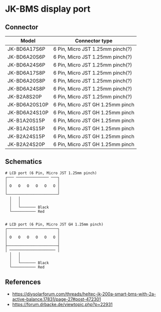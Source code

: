 # JK-BMS display port

## Connector

| Model          | Connector type                    |
| -------------- | --------------------------------- |
| JK-BD6A17S6P   | 6 Pin, Micro JST 1.25mm pinch(?)  |
| JK-BD6A20S6P   | 6 Pin, Micro JST 1.25mm pinch(?)  |
| JK-BD6A24S6P   | 6 Pin, Micro JST 1.25mm pinch(?)  |
| JK-BD6A17S8P   | 6 Pin, Micro JST 1.25mm pinch(?)  |
| JK-BD6A20S8P   | 6 Pin, Micro JST 1.25mm pinch(?)  |
| JK-BD6A24S8P   | 6 Pin, Micro JST 1.25mm pinch(?)  |
| JK-B2A8S20P    | 6 Pin, Micro JST 1.25mm pinch(?)  |
| JK-BD6A20S10P  | 6 Pin, Micro JST GH 1.25mm pinch  |
| JK-BD6A24S10P  | 6 Pin, Micro JST GH 1.25mm pinch  |
| JK-B1A20S15P   | 6 Pin, Micro JST GH 1.25mm pinch  |
| JK-B1A24S15P   | 6 Pin, Micro JST GH 1.25mm pinch  |
| JK-B2A24S15P   | 6 Pin, Micro JST GH 1.25mm pinch  |
| JK-B2A24S20P   | 6 Pin, Micro JST GH 1.25mm pinch  |

## Schematics

```
# LCD port (6 Pin, Micro JST 1.25mm pinch)
┌─── ─────────────── ───┐
│                       │
│ O   O   O   O   O   O │
│                       │
└───────────────────────┘
  │   │
  │   │
  │   └─────── Black
  └─────────── Red


# LCD port (6 Pin, Micro JST GH 1.25mm pinch)
┌───────────────────────┐
│                       │
│ O   O   O   O   O   O │
│                       │
├───────────────────────┤
│ ───────────────────── │
  │   │
  │   │
  │   └─────── Black
  └─────────── Red
```

## References

* https://diysolarforum.com/threads/heltec-jk-200a-smart-bms-with-2a-active-balance.17831/page-27#post-472301
* https://forum.drbacke.de/viewtopic.php?p=22931

